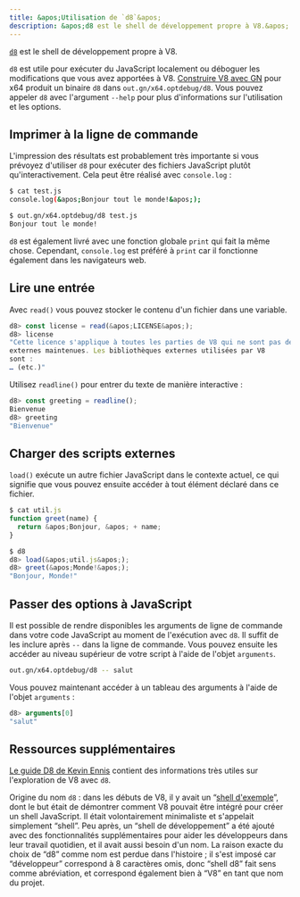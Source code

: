 ```yaml
---
title: &apos;Utilisation de `d8`&apos;
description: &apos;d8 est le shell de développement propre à V8.&apos;
---
```

[`d8`](https://source.chromium.org/chromium/chromium/src/+/main:v8/src/d8/) est le shell de développement propre à V8.

`d8` est utile pour exécuter du JavaScript localement ou déboguer les modifications que vous avez apportées à V8. [Construire V8 avec GN](/docs/build-gn) pour x64 produit un binaire `d8` dans `out.gn/x64.optdebug/d8`. Vous pouvez appeler `d8` avec l'argument `--help` pour plus d'informations sur l'utilisation et les options.

## Imprimer à la ligne de commande

L'impression des résultats est probablement très importante si vous prévoyez d'utiliser `d8` pour exécuter des fichiers JavaScript plutôt qu'interactivement. Cela peut être réalisé avec `console.log` :

```bash
$ cat test.js
console.log(&apos;Bonjour tout le monde!&apos;);

$ out.gn/x64.optdebug/d8 test.js
Bonjour tout le monde!
```

`d8` est également livré avec une fonction globale `print` qui fait la même chose. Cependant, `console.log` est préféré à `print` car il fonctionne également dans les navigateurs web.

## Lire une entrée

Avec `read()` vous pouvez stocker le contenu d'un fichier dans une variable.

```js
d8> const license = read(&apos;LICENSE&apos;);
d8> license
"Cette licence s'applique à toutes les parties de V8 qui ne sont pas des bibliothèques
externes maintenues. Les bibliothèques externes utilisées par V8
sont :
… (etc.)"
```

Utilisez `readline()` pour entrer du texte de manière interactive :

```js
d8> const greeting = readline();
Bienvenue
d8> greeting
"Bienvenue"
```

## Charger des scripts externes

`load()` exécute un autre fichier JavaScript dans le contexte actuel, ce qui signifie que vous pouvez ensuite accéder à tout élément déclaré dans ce fichier.

```js
$ cat util.js
function greet(name) {
  return &apos;Bonjour, &apos; + name;
}

$ d8
d8> load(&apos;util.js&apos;);
d8> greet(&apos;Monde!&apos;);
"Bonjour, Monde!"
```

## Passer des options à JavaScript

Il est possible de rendre disponibles les arguments de ligne de commande dans votre code JavaScript au moment de l'exécution avec `d8`. Il suffit de les inclure après `--` dans la ligne de commande. Vous pouvez ensuite les accéder au niveau supérieur de votre script à l'aide de l'objet `arguments`.

```bash
out.gn/x64.optdebug/d8 -- salut
```

Vous pouvez maintenant accéder à un tableau des arguments à l'aide de l'objet `arguments` :

```js
d8> arguments[0]
"salut"
```

## Ressources supplémentaires

[Le guide D8 de Kevin Ennis](https://gist.github.com/kevincennis/0cd2138c78a07412ef21) contient des informations très utiles sur l'exploration de V8 avec `d8`.

Origine du nom `d8` : dans les débuts de V8, il y avait un “[shell d'exemple](https://chromium.googlesource.com/v8/v8/+/master/samples/shell.cc)”, dont le but était de démontrer comment V8 pouvait être intégré pour créer un shell JavaScript. Il était volontairement minimaliste et s'appelait simplement “shell”. Peu après, un “shell de développement” a été ajouté avec des fonctionnalités supplémentaires pour aider les développeurs dans leur travail quotidien, et il avait aussi besoin d'un nom. La raison exacte du choix de “d8” comme nom est perdue dans l'histoire ; il s'est imposé car “développeur” correspond à 8 caractères omis, donc “shell d8” fait sens comme abréviation, et correspond également bien à “V8” en tant que nom du projet.
